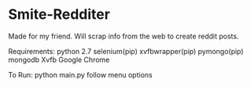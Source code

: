 # Smite-Redditer
Made for my friend. Will scrap info from the web to create reddit posts.

Requirements:
python 2.7
selenium(pip)
xvfbwrapper(pip)
pymongo(pip)
mongodb
Xvfb
Google Chrome

To Run:
python main.py
follow menu options
